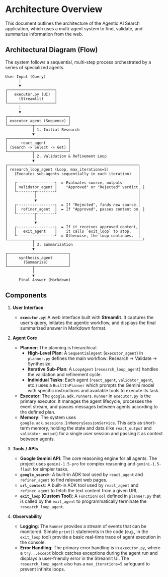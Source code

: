 # Architecture Overview

This document outlines the architecture of the Agentic AI Search application, which uses a multi-agent system to find, validate, and summarize information from the web.

## Architectural Diagram (Flow)

The system follows a sequential, multi-step process orchestrated by a series of specialized agents.

```
User Input (Query)
      │
      ▼
┌─────────────────────┐
│   executor.py (UI)  │
│     (Streamlit)     │
└─────────────────────┘
      │
      ▼
┌───────────────────────────┐
│ executor_agent (Sequence) │
└───────────┬───────────────┘
            │ 1. Initial Research
            ▼
┌───────────────────────────┐
│      react_agent          │
│ (Search -> Select -> Get) │
└───────────┬───────────────┘
            │ 2. Validation & Refinement Loop
            ▼
┌──────────────────────────────────────────────────────────┐
│ research_loop_agent (Loop, max_iterations=5)             │
│   (Executes sub-agents sequentially in each iteration)   │
│                                                          │
│   ┌-----------------┐  ► Evaluates source, outputs       │
│   │ validator_agent │    "Approved" or "Rejected" verdict. │
│   └--------┬--------┘                                    │
│            │                                             │
│            ▼                                             │
│   ┌-----------------┐  ► If "Rejected", finds new source.│
│   │  refiner_agent  │  ► If "Approved", passes content on. │
│   └--------┬--------┘                                    │
│            │                                             │
│            ▼                                             │
│   ┌-----------------┐  ► If it receives approved content,│
│   │   exit_agent    │    it calls `exit_loop` to stop.   │
│   └-----------------┘  ► Otherwise, the loop continues.  │
└───────────┬────────────────────────────────────────────────┘
            │ 3. Summarization
            ▼
┌───────────────────────────┐
│     synthesis_agent       │
│       (Summarize)         │
└───────────┬───────────────┘
            │
            ▼
      Final Answer (Markdown)
```

## Components

1. **User Interface**  
   - **`executor.py`**: A web interface built with **Streamlit**. It captures the user's query, initiates the agentic workflow, and displays the final summarized answer in Markdown format.

2. **Agent Core**  
   - **Planner**: The planning is hierarchical.
     - **High-Level Plan**: A `SequentialAgent` (`executor_agent`) in `planner.py` defines the main workflow: Research -> Validate -> Synthesize.
     - **Iterative Sub-Plan**: A `LoopAgent` (`research_loop_agent`) handles the validation and refinement cycle.
     - **Individual Tasks**: Each agent (`react_agent`, `validator_agent`, etc.) uses a `BuiltInPlanner` which prompts the Gemini model with specific instructions and available tools to execute its task.
   - **Executor**: The `google.adk.runners.Runner` in `executor.py` is the primary executor. It manages the agent lifecycle, processes the event stream, and passes messages between agents according to the defined plan.
   - **Memory**: The system uses `google.adk.sessions.InMemorySessionService`. This acts as short-term memory, holding the state and data (like `react_output` and `validator_output`) for a single user session and passing it as context between agents.

3. **Tools / APIs**  
   - **Google Gemini API**: The core reasoning engine for all agents. The project uses `gemini-1.5-pro` for complex reasoning and `gemini-1.5-flash` for simpler tasks.
   - **`google_search`**: A built-in ADK tool used by `react_agent` and `refiner_agent` to find relevant web pages.
   - **`url_context`**: A built-in ADK tool used by `react_agent` and `refiner_agent` to fetch the text content from a given URL.
   - **`exit_loop` (Custom Tool)**: A `FunctionTool` defined in `planner.py` that is called by the `exit_agent` to programmatically terminate the `research_loop_agent`.

4. **Observability**  
   - **Logging**: The `Runner` provides a stream of events that can be monitored. Simple `print()` statements in the code (e.g., in the `exit_loop` tool) provide a basic real-time trace of agent execution in the console.
   - **Error Handling**: The primary error handling is in `executor.py`, where a `try...except` block catches exceptions during the agent run and displays a user-friendly error in the Streamlit UI. The `research_loop_agent` also has a `max_iterations=5` safeguard to prevent infinite loops.
